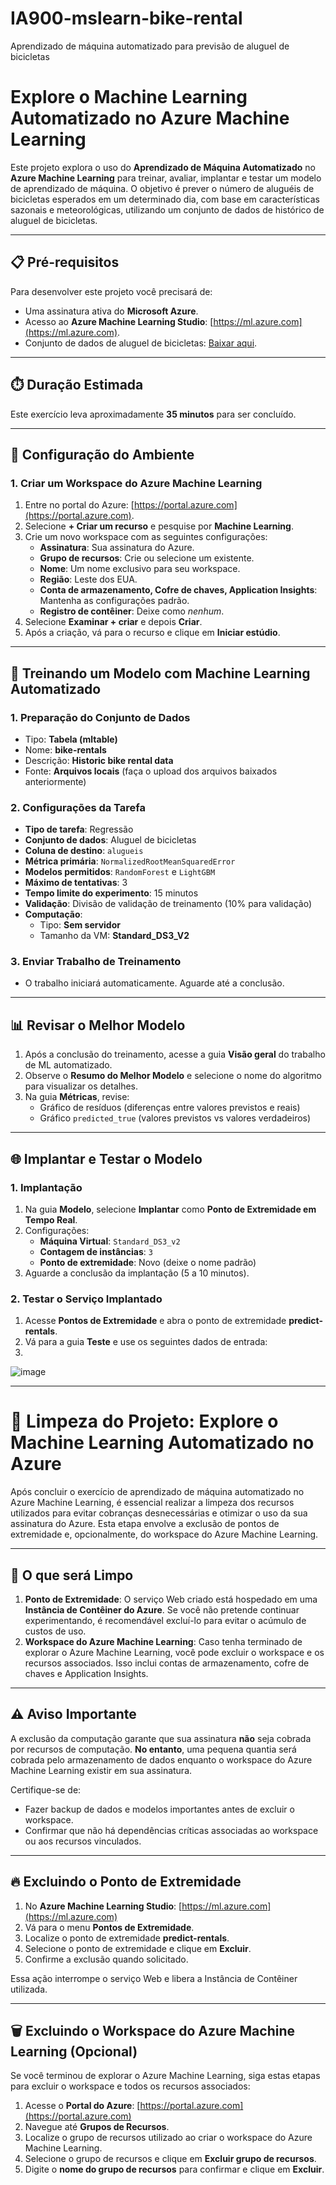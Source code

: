 # IA900-mslearn-bike-rental
Aprendizado de máquina automatizado para previsão de aluguel de bicicletas


# Explore o Machine Learning Automatizado no Azure Machine Learning

Este projeto explora o uso do **Aprendizado de Máquina Automatizado** no **Azure Machine Learning** para treinar, avaliar, implantar e testar um modelo de aprendizado de máquina. O objetivo é prever o número de aluguéis de bicicletas esperados em um determinado dia, com base em características sazonais e meteorológicas, utilizando um conjunto de dados de histórico de aluguel de bicicletas.

---

## 📋 Pré-requisitos

Para desenvolver este projeto você precisará de:

- Uma assinatura ativa do **Microsoft Azure**.
- Acesso ao **Azure Machine Learning Studio**: [https://ml.azure.com](https://ml.azure.com).
- Conjunto de dados de aluguel de bicicletas: [Baixar aqui](https://aka.ms/bike-rentals).

---

## ⏱️ Duração Estimada

Este exercício leva aproximadamente **35 minutos** para ser concluído.

---

## 🚀 Configuração do Ambiente

### 1. Criar um Workspace do Azure Machine Learning
1. Entre no portal do Azure: [https://portal.azure.com](https://portal.azure.com).
2. Selecione **+ Criar um recurso** e pesquise por **Machine Learning**.
3. Crie um novo workspace com as seguintes configurações:
   - **Assinatura**: Sua assinatura do Azure.
   - **Grupo de recursos**: Crie ou selecione um existente.
   - **Nome**: Um nome exclusivo para seu workspace.
   - **Região**: Leste dos EUA.
   - **Conta de armazenamento, Cofre de chaves, Application Insights**: Mantenha as configurações padrão.
   - **Registro de contêiner**: Deixe como *nenhum*.
4. Selecione **Examinar + criar** e depois **Criar**.
5. Após a criação, vá para o recurso e clique em **Iniciar estúdio**.

---

## 🤖 Treinando um Modelo com Machine Learning Automatizado

### 1. Preparação do Conjunto de Dados
- Tipo: **Tabela (mltable)**
- Nome: **bike-rentals**
- Descrição: **Historic bike rental data**
- Fonte: **Arquivos locais** (faça o upload dos arquivos baixados anteriormente)

### 2. Configurações da Tarefa
- **Tipo de tarefa**: Regressão
- **Conjunto de dados**: Aluguel de bicicletas
- **Coluna de destino**: `alugueis`
- **Métrica primária**: `NormalizedRootMeanSquaredError`
- **Modelos permitidos**: `RandomForest` e `LightGBM`
- **Máximo de tentativas**: 3
- **Tempo limite do experimento**: 15 minutos
- **Validação**: Divisão de validação de treinamento (10% para validação)
- **Computação**:
  - Tipo: **Sem servidor**
  - Tamanho da VM: **Standard_DS3_V2**

### 3. Enviar Trabalho de Treinamento
- O trabalho iniciará automaticamente. Aguarde até a conclusão.

---

## 📊 Revisar o Melhor Modelo

1. Após a conclusão do treinamento, acesse a guia **Visão geral** do trabalho de ML automatizado.
2. Observe o **Resumo do Melhor Modelo** e selecione o nome do algoritmo para visualizar os detalhes.
3. Na guia **Métricas**, revise:
   - Gráfico de resíduos (diferenças entre valores previstos e reais)
   - Gráfico `predicted_true` (valores previstos vs valores verdadeiros)

---

## 🌐 Implantar e Testar o Modelo

### 1. Implantação
1. Na guia **Modelo**, selecione **Implantar** como **Ponto de Extremidade em Tempo Real**.
2. Configurações:
   - **Máquina Virtual**: `Standard_DS3_v2`
   - **Contagem de instâncias**: `3`
   - **Ponto de extremidade**: Novo (deixe o nome padrão)
3. Aguarde a conclusão da implantação (5 a 10 minutos).

### 2. Testar o Serviço Implantado
1. Acesse **Pontos de Extremidade** e abra o ponto de extremidade **predict-rentals**.
2. Vá para a guia **Teste** e use os seguintes dados de entrada:
3. 
![image](https://github.com/user-attachments/assets/92d26ff1-40d6-4b02-a3ec-f6e7401b18b3)


---

# 🚀 Limpeza do Projeto: Explore o Machine Learning Automatizado no Azure

Após concluir o exercício de aprendizado de máquina automatizado no Azure Machine Learning, é essencial realizar a limpeza dos recursos utilizados para evitar cobranças desnecessárias e otimizar o uso da sua assinatura do Azure. Esta etapa envolve a exclusão de pontos de extremidade e, opcionalmente, do workspace do Azure Machine Learning.

---

## 🧹 O que será Limpo

1. **Ponto de Extremidade**: O serviço Web criado está hospedado em uma **Instância de Contêiner do Azure**. Se você não pretende continuar experimentando, é recomendável excluí-lo para evitar o acúmulo de custos de uso.
2. **Workspace do Azure Machine Learning**: Caso tenha terminado de explorar o Azure Machine Learning, você pode excluir o workspace e os recursos associados. Isso inclui contas de armazenamento, cofre de chaves e Application Insights.

---

## ⚠️ Aviso Importante

A exclusão da computação garante que sua assinatura **não** seja cobrada por recursos de computação. **No entanto**, uma pequena quantia será cobrada pelo armazenamento de dados enquanto o workspace do Azure Machine Learning existir em sua assinatura. 

Certifique-se de:
- Fazer backup de dados e modelos importantes antes de excluir o workspace.
- Confirmar que não há dependências críticas associadas ao workspace ou aos recursos vinculados.

---

## 🔥 Excluindo o Ponto de Extremidade

1. No **Azure Machine Learning Studio**: [https://ml.azure.com](https://ml.azure.com)
2. Vá para o menu **Pontos de Extremidade**.
3. Localize o ponto de extremidade **predict-rentals**.
4. Selecione o ponto de extremidade e clique em **Excluir**.
5. Confirme a exclusão quando solicitado.

Essa ação interrompe o serviço Web e libera a Instância de Contêiner utilizada.

---

## 🗑️ Excluindo o Workspace do Azure Machine Learning (Opcional)

Se você terminou de explorar o Azure Machine Learning, siga estas etapas para excluir o workspace e todos os recursos associados:

1. Acesse o **Portal do Azure**: [https://portal.azure.com](https://portal.azure.com)
2. Navegue até **Grupos de Recursos**.
3. Localize o grupo de recursos utilizado ao criar o workspace do Azure Machine Learning.
4. Selecione o grupo de recursos e clique em **Excluir grupo de recursos**.
5. Digite o **nome do grupo de recursos** para confirmar e clique em **Excluir**.









